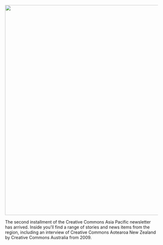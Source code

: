 <html><body><a href="http://cc-asia-pacific.wikidot.com/"><img class="aligncenter size-full wp-image-874" title="picture_5" src="http://creativecommons.org.nz/wp-content/uploads/2010/06/picture_5.png" alt="" width="534" height="690"></a>



The second installment of the Creative Commons Asia Pacific newsletter has arrived. Inside you'll find a range of stories and news items from the region, including an interview of Creative Commons Aotearoa New Zealand by Creative Commons Australia from 2009.</body></html>